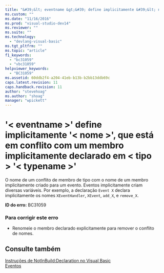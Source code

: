 ```yaml
---
title: "&#39;&lt; eventname &gt;&#39; define implicitamente &#39;&lt; nome &gt;&#39;, que est&#225; em conflito com um membro implicitamente declarado em &lt; tipo &gt; &#39;&lt; typename &gt;&#39; | Microsoft Docs"
ms.custom: ""
ms.date: "11/16/2016"
ms.prod: "visual-studio-dev14"
ms.reviewer: ""
ms.suite: ""
ms.technology: 
  - "devlang-visual-basic"
ms.tgt_pltfrm: ""
ms.topic: "article"
f1_keywords: 
  - "bc31059"
  - "vbc31059"
helpviewer_keywords: 
  - "BC31059"
ms.assetid: 60ddb2f4-a204-41eb-b13b-b2bb13ddb69c
caps.latest.revision: 11
caps.handback.revision: 11
author: "stevehoag"
ms.author: "shoag"
manager: "wpickett"
---
```

# &#39;&lt; eventname &gt;&#39; define implicitamente &#39;&lt; nome &gt;&#39;, que est&#225; em conflito com um membro implicitamente declarado em &lt; tipo &gt; &#39;&lt; typename &gt;&#39;
O nome de um conflito de membro de tipo com o nome de um membro implicitamente criado para um evento. Eventos implicitamente criam diversas variáveis. Por exemplo, a declaração `Event X` declara implicitamente os nomes `XEventHandler`, `XEvent`, `add_X`, e `remove_X`.  
  
 **ID do erro:** BC31059  
  
### Para corrigir este erro  
  
-   Renomeie o membro declarado explicitamente para remover o conflito de nomes.  
  
## Consulte também  
 [Instruções de NotInBuild:Declaration no Visual Basic](http://msdn.microsoft.com/pt-br/81f3c398-f45c-4d95-80bf-aa39d1a0fb30)   
 [Eventos](../../visual-basic/programming-guide/language-features/events/events.md)